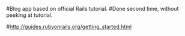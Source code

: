 #Blog app based on official Rails tutorial. 
#Done second time, without peeking at tutorial.

#http://guides.rubyonrails.org/getting_started.html